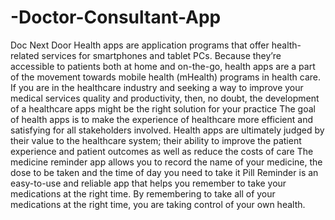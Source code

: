 # -Doctor-Consultant-App
Doc Next Door
Health apps are application programs that offer health-related services for smartphones and tablet PCs. 
Because they’re accessible to patients both at home and on-the-go, health apps are a part of the 
movement towards mobile health (mHealth) programs in health care. If you are in the healthcare 
industry and seeking a way to improve your medical services quality and productivity, then, no doubt, 
the development of a healthcare apps might be the right solution for your practice The goal of health 
apps is to make the experience of healthcare more efficient and satisfying for all stakeholders 
involved. Health apps are ultimately judged by their value to the healthcare system; their ability to 
improve the patient experience and patient outcomes as well as reduce the costs of care The medicine 
reminder app allows you to record the name of your medicine, the dose to be taken and the time of 
day you need to take it Pill Reminder is an easy-to-use and reliable app that helps you remember to 
take your medications at the right time. By remembering to take all of your medications at the right 
time, you are taking control of your own health.
